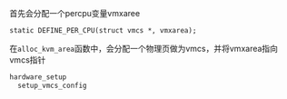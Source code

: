 首先会分配一个percpu变量vmxaree

`static DEFINE_PER_CPU(struct vmcs *, vmxarea);` 

在`alloc_kvm_area`函数中，会分配一个物理页做为vmcs，并将vmxarea指向vmcs指针

```c
hardware_setup
  setup_vmcs_config
```

